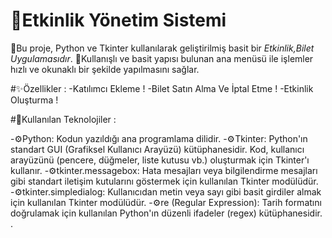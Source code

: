 # 🧠Etkinlik Yönetim Sistemi 
 📜Bu proje, Python ve Tkinter kullanılarak geliştirilmiş basit bir *Etkinlik,Bilet Uygulamasıdır*.
 💪Kullanışlı ve basit yapısı bulunan ana menüsü ile işlemler hızlı ve okunaklı bir şekilde yapılmasını sağlar. 


 #✨Özellikler : 
 -Katılımcı Ekleme !
 -Bilet Satın Alma Ve İptal Etme !
 -Etkinlik Oluşturma !


 #🎉Kullanılan Teknolojiler : 

-⚙Python: Kodun yazıldığı ana programlama dilidir.
-⚙Tkinter: Python'ın standart GUI (Grafiksel Kullanıcı Arayüzü) kütüphanesidir. Kod, kullanıcı arayüzünü (pencere, düğmeler, liste kutusu vb.) oluşturmak için Tkinter'ı kullanır.
-⚙tkinter.messagebox: Hata mesajları veya bilgilendirme mesajları gibi standart iletişim kutularını göstermek için kullanılan Tkinter modülüdür.
-⚙tkinter.simpledialog: Kullanıcıdan metin veya sayı gibi basit girdiler almak için kullanılan Tkinter modülüdür.
-⚙re (Regular Expression): Tarih formatını doğrulamak için kullanılan Python'ın düzenli ifadeler (regex) kütüphanesidir.
.

 
